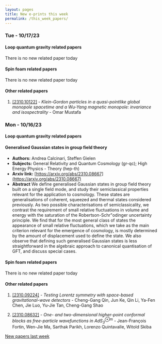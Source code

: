 ```yaml
---
layout: pages
title: New e-prints this week
permalink: /this_week_papers/
---
```




### Tue - 10/17/23

#### Loop quantum gravity related papers

There is no new related paper today 

#### Spin foam related papers

There is no new related paper today 



#### Other related papers

1. [[2310.10122]](https://arxiv.org/abs/2310.10122) - *Klein-Gordon particles in a quasi-pointlike global monopole spacetime  and a Wu-Yang magnetic monopole: invariance and isospectrality* - Omar Mustafa



### Mon - 10/16/23

#### Loop quantum gravity related papers

#### **Generalised Gaussian states in group field theory**
 - **Authors:** Andrea Calcinari, Steffen Gielen
 - **Subjects:** General Relativity and Quantum Cosmology (gr-qc); High Energy Physics - Theory (hep-th)
 - **Arxiv link:** [https://arxiv.org/abs/2310.08667](https://arxiv.org/abs/2310.08667)
 - **Abstract**
 We define generalised Gaussian states in group field theory built on a single field mode, and study their semiclassical properties relevant for the application to cosmology. These states are generalisations of coherent, squeezed and thermal states considered previously. As two possible characterisations of semiclassicality, we contrast the requirement of small relative fluctuations in volume and energy with the saturation of the Robertson-Schr\"odinger uncertainty principle. We find that for the most general class of states the appearance of small relative fluctuations, which we take as the main criterion relevant for the emergence of cosmology, is mostly determined by the amount of displacement used to define the state. We also observe that defining such generalised Gaussian states is less straightforward in the algebraic approach to canonical quantisation of GFT, and discuss special cases. 

#### Spin foam related papers

There is no new related paper today 



#### Other related papers

1. [[2310.09224]](https://arxiv.org/abs/2310.09224) - *Testing Lorentz symmetry with space-based gravitational-wave detectors* - Cheng-Gang Qin, Jun Ke, Qin Li, Ya-Fen Chen, Jie Luo, Yu-Jie Tan, Cheng-Gang Shao

1. [[2310.08632]](https://arxiv.org/abs/2310.08632) - *One- and two-dimensional higher-point conformal blocks as free-particle  wavefunctions in AdS$_3^{\otimes m}$* - Jean-François Fortin, Wen-Jie Ma, Sarthak Parikh, Lorenzo Quintavalle, Witold Skiba






[New papers last week]({{site.url}}/archived/weekly/pre-prints/2023/10/16/archived_weekly_papers.html)